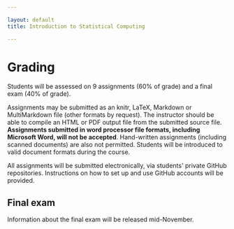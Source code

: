 ```yaml
---

layout: default
title: Introduction to Statistical Computing

---
```


# Grading

Students will be assessed on 9 assignments (60% of grade) and a final
exam (40% of grade).

Assignments may be submitted as an knitr, LaTeX, Markdown or MultiMarkdown
file (other formats by request). The instructor should be able to compile
an HTML or PDF output file from the submitted source file. **Assignments
submitted in word processor file formats, including Microsoft Word, will
not be accepted**. Hand-written assignments (including scanned documents)
are also not permitted. Students will be introduced to valid document
formats during the course.

All assignments will be submitted electronically, via students' private
GitHub repositories. Instructions on how to set up and use GitHub accounts
will be provided.

## Final exam

Information about the final exam will be released mid-November.
